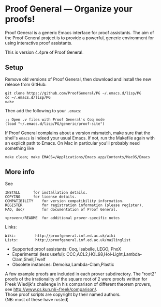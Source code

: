 # Proof General — Organize your proofs! 

Proof General is a generic Emacs interface for proof assistants.
The aim of the Proof General project is to provide a powerful, generic
environment for using interactive proof assistants.

This is version 4.4pre of Proof General.

## Setup

Remove old versions of Proof General, then download and install the new release from GitHub:

```
git clone https://github.com/ProofGeneral/PG ~/.emacs.d/lisp/PG
cd ~/.emacs.d/lisp/PG
make
```

Then add the following to your `.emacs`:

```
;; Open .v files with Proof General's Coq mode
(load "~/.emacs.d/lisp/PG/generic/proof-site")
```

If Proof General complains about a version mismatch, make sure that the shell's `emacs` is indeed your usual Emacs. If not, run the Makefile again with an explicit path to Emacs. On Mac in particular you'll probably need something like

```
make clean; make EMACS=/Applications/Emacs.app/Contents/MacOS/Emacs
```

## More info

See

    INSTALL	     for installation details.
    COPYING	     for license details.
    COMPATIBILITY    for version compatibility information.
    REGISTER	     for registration information (please register).
    FAQ, doc/	     for documentation of Proof General.

    <prover>/README  for additional prover-specific notes

Links:

    Wiki:		  http://proofgeneral.inf.ed.ac.uk/wiki
    Lists:		  http://proofgeneral.inf.ed.ac.uk/mailinglist

* Supported proof assistants:  Coq, Isabelle, LEGO, PhoX
* Experimental (less useful):  CCC,ACL2,HOL98,Hol-Light,Lambda-Clam,Shell,Twelf
* Obsolete instances:  Demoisa,Lambda-Clam,Plastic

A few example proofs are included in each prover subdirectory.  The
"root2" proofs of the irrationality of the square root of 2 were
proofs written for Freek Wiedijk's challenge in his comparison of
different theorem provers, see http://www.cs.kun.nl/~freek/comparison/.  
Those proof scripts are copyright by their named authors.  
(NB: most of these have rusted)
